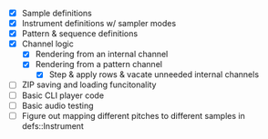 - [x] Sample definitions
- [x] Instrument definitions w/ sampler modes
- [x] Pattern & sequence definitions
- [x] Channel logic
    - [x] Rendering from an internal channel
    - [x] Rendering from a pattern channel
        - [x] Step & apply rows & vacate unneeded internal channels
- [ ] ZIP saving and loading funcitonality
- [ ] Basic CLI player code
- [ ] Basic audio testing
- [ ] Figure out mapping different pitches to different samples in defs::Instrument
